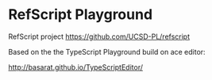 RefScript Playground
====================

RefScript project https://github.com/UCSD-PL/refscript

Based on the the TypeScript Playground build on ace editor:

http://basarat.github.io/TypeScriptEditor/
